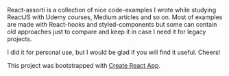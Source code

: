 React-assorti is a collection of nice code-examples I wrote while studying ReactJS with Udemy courses, Medium articles and so on. Most of examples are made with React-hooks and styled-components but some can contain old approaches just to compare and keep it in case I need it for legacy projects.

I did it for personal use, but I would be glad if you will find it useful. 
Cheers!

This project was bootstrapped with [Create React App](https://github.com/facebook/create-react-app).


